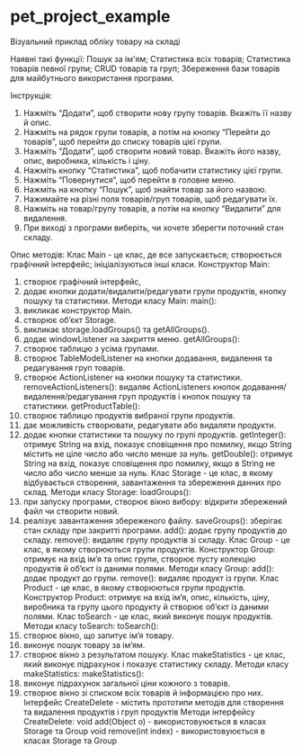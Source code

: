 # pet_project_example

Візуальний приклад обліку товару на складі


Наявні такі функції:
Пошук за ім'ям;
Статистика всіх товарів;
Статистика товарів певної групи;
CRUD товарів та груп;
Збереження бази товарів для майбутнього використання програми.


Інструкція:
1. Нажміть “Додати”, щоб створити нову групу товарів. Вкажіть її назву й
опис.
2. Нажміть на рядок групи товарів, а потім на кнопку “Перейти до товарів”,
щоб перейти до списку товарів цієї групи.
3. Нажміть “Додати”, щоб створити новий товар. Вкажіть його назву, опис,
виробника, кількість і ціну.
4. Нажміть кнопку “Статистика”, щоб побачити статистику цієї групи.
5. Нажміть “Повернутися”, щоб перейти в головне меню.
6. Нажміть на кнопку “Пошук”, щоб знайти товар за його назвою.
7. Нажимайте на різні поля товарів/груп товарів, щоб редагувати їх.
8. Нажміть на товар/групу товарів, а потім на кнопку “Видалити” для
видалення.
9. При виході з програми виберіть, чи хочете зберегти поточний стан складу.


Опис методів:
Клас Main - це клас, де все запускається; створюється графічний інтерфейс;
ініціалізуються інші класи.
Конструктор Main:
1. створює графічний інтерфейс,
2. додає кнопки додати/видалити/редагувати групи продуктів, кнопку
пошуку та статистики.
Методи класу Main:
main():
1. викликає конструктор Main.
2. створює об’єкт Storage.
3. викликає storage.loadGroups() та getAllGroups().
4. додає windowListener на закриття меню.
getAllGroups():
1. створює таблицю з усіма групами.
2. створює TableModelListener на кнопки додавання, видалення та
редагування груп товарів.
3. створює ActionListener на кнопки пошуку та статистики.
removeActionListeners():
видаляє ActionListeners кнопок додавання/видалення/редагування груп
продуктів і кнопок пошуку та статистики.
getProductTable():
1. створює таблицю продуктів вибраної групи продуктів.
2. дає можливість створювати, редагувати або видаляти продукти.
3. додає кнопки статистики та пошуку по групі продуктів.
getInteger():
отримує String на вхід, показує сповіщення про помилку, якщо String
містить не ціле число або число менше за нуль.
getDouble():
отримує String на вхід, показує сповіщення про помилку, якщо в String не
число або число менше за нуль.
Клас Storage - це клас, в якому відбувається створення, завантаження та
збереження данних про склад.
Методи класу Storage:
loadGroups():
1. при запуску програми, створює вікно вибору: відкрити збережений файл
чи створити новий.
2. реалізує завантаження збереженого файлу.
saveGroups():
зберігає стан складу при закритті програми.
add():
додає групу продуктів до складу.
remove():
видаляє групу продуктів зі складу.
Клас Group - це клас, в якому створюються групи продуктів.
Конструктор Group:
отримує на вхід ім’я та опис групи, створює пусту колекцію продуктів й
об’єкт із даними полями.
Методи класу Group:
add():
додає продукт до групи.
remove():
видаляє продукт із групи.
Клас Product - це клас, в якому створюються групи продуктів.
Конструктор Product:
отримує на вхід ім’я, опис, кількість, ціну, виробника та групу
цього продукту й створює об’єкт із даними полями.
Клас toSearch - це клас, який виконує пошук продуктів.
Методи класу toSearch:
toSearch():
1. створює вікно, що запитує ім’я товару.
2. виконує пошук товару за ім’ям.
3. створює вікно з результатом пошуку.
Клас makeStatistics - це клас, який виконує підрахунок і показує статистику
складу.
Методи класу makeStatistics:
makeStatistics():
1. виконує підрахунок загальної ціни кожного з товарів.
2. створює вікно зі списком всіх товарів й інформацією про них.
Інтерфейс CreateDelete - містить прототипи методів для створення та
видалення продуктів і груп продуктів
Методи інтерфейсу CreateDelete:
void add(Object o) - використовуюється в класах Storage та Group
void remove(int index) - використовуюється в класах Storage та Group

